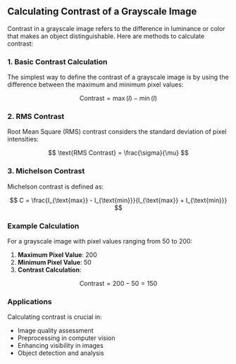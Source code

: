 ## Calculating Contrast of a Grayscale Image

Contrast in a grayscale image refers to the difference in luminance or color that makes an object distinguishable. Here are methods to calculate contrast:

### 1. Basic Contrast Calculation

The simplest way to define the contrast of a grayscale image is by using the difference between the maximum and minimum pixel values:

$$
\text{Contrast} = \max(I) - \min(I)
$$

### 2. RMS Contrast

Root Mean Square (RMS) contrast considers the standard deviation of pixel intensities:

$$
\text{RMS Contrast} = \frac{\sigma}{\mu}
$$

### 3. Michelson Contrast

Michelson contrast is defined as:

$$
C = \frac{I_{\text{max}} - I_{\text{min}}}{I_{\text{max}} + I_{\text{min}}}
$$

### Example Calculation

For a grayscale image with pixel values ranging from 50 to 200:

1. **Maximum Pixel Value**: 200  
2. **Minimum Pixel Value**: 50  
3. **Contrast Calculation**:

$$
\text{Contrast} = 200 - 50 = 150
$$

### Applications

Calculating contrast is crucial in:

- Image quality assessment
- Preprocessing in computer vision
- Enhancing visibility in images
- Object detection and analysis
